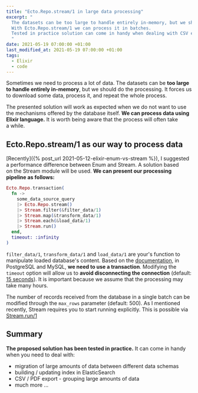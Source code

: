 ```yaml
---
title: "Ecto.Repo.stream/1 in large data processing"
excerpt: "
  The datasets can be too large to handle entirely in-memory, but we should do the processing.
  With Ecto.Repo.stream/1 we can process it in batches.
  Tested in practice solution can come in handy when dealing with CSV export, updating indexes, and much more.
  "
date: 2021-05-19 07:00:00 +01:00
last_modified_at: 2021-05-19 07:00:00 +01:00
tags:
  - Elixir
  - code
---
```


  Sometimes we need to process a lot of data.
  The datasets can be **too large to handle entirely in-memory**, but we should do the processing.
  It forces us to download some data, process it, and repeat the whole process.

  The presented solution will work as expected when we do not want to use the mechanisms offered by the database itself.
  **We can process data using Elixir language.**
  It is worth being aware that the process will often take a while.

## Ecto.Repo.stream/1 as our way to process data

  [Recently]({% post_url 2021-05-12-elixir-enum-vs-stream %}), I suggested a performance difference between Enum and Stream.
  A solution based on the Stream module will be used.
  **We can present our processing pipeline as follows:**

  ```elixir
  Ecto.Repo.transaction(
    fn ->
      some_data_source_query
      |> Ecto.Repo.stream()
      |> Stream.filter(&filter_data/1)
      |> Stream.map(&transform_data/1)
      |> Stream.each(&load_data/1)
      |> Stream.run()
    end,
    timeout: :infinity
  )
  ```

  `filter_data/1`, `transform_data/1` and `load_data/1` are your's function to manipulate loaded database's content.
  Based on the [documentation](https://hexdocs.pm/ecto/Ecto.Repo.html#c:stream/2), in PostgreSQL and MySQL, **we need to use a transaction**.
  Modifying the `timeout` option will allow us to **avoid disconnecting the connection** (default: [15 seconds](https://hexdocs.pm/ecto/Ecto.Repo.html#module-shared-options)).
  It is important because we assume that the processing may take many hours.

  The number of records received from the database in a single batch can be modified through the `max_rows` parameter (default: 500).
  As I mentioned recently, Stream requires you to start running explicitly.
  This is possible via [Stream.run/1](https://hexdocs.pm/elixir/Stream.html#run/1)

## Summary

  **The proposed solution has been tested in practice.**
  It can come in handy when you need to deal with:
  * migration of large amounts of data between different data schemas
  * building / updating index in ElasticSearch
  * CSV / PDF export - grouping large amounts of data
  * much more ...
